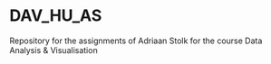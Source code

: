 # DAV_HU_AS
 Repository for the assignments of Adriaan Stolk for the course Data Analysis &amp; Visualisation
